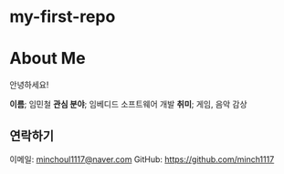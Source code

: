 # my-first-repo
# About Me

안녕하세요!

**이름**; 임민철
**관심 분야**; 임베디드 소프트웨어 개발
**취미**; 게임, 음악 감상

## 연락하기
이메일: minchoul1117@naver.com
GitHub: https://github.com/minch1117